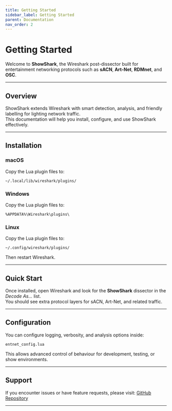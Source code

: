 ```yaml
---
title: Getting Started
sidebar_label: Getting Started
parent: Documentation
nav_order: 2
--- 
```


# Getting Started

Welcome to **ShowShark**, the Wireshark post-dissector built for entertainment networking protocols such as **sACN**, **Art-Net**, **RDMnet**, and **OSC**.

---

## Overview

ShowShark extends Wireshark with smart detection, analysis, and friendly labelling for lighting network traffic.  
This documentation will help you install, configure, and use ShowShark effectively.

---

## Installation

### macOS
Copy the Lua plugin files to:
```
~/.local/lib/wireshark/plugins/
```

### Windows
Copy the Lua plugin files to:
```
%APPDATA%\Wireshark\plugins\
```

### Linux
Copy the Lua plugin files to:
```
~/.config/wireshark/plugins/
```

Then restart Wireshark.

---

## Quick Start

Once installed, open Wireshark and look for the **ShowShark** dissector in the *Decode As...* list.  
You should see extra protocol layers for sACN, Art-Net, and related traffic.

---

## Configuration

You can configure logging, verbosity, and analysis options inside:
```
entnet_config.lua
```

This allows advanced control of behaviour for development, testing, or show environments.

---

## Support

If you encounter issues or have feature requests, please visit:
[GitHub Repository](https://github.com/devatsjbarresi/showshark)

---